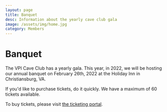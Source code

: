 ```yaml
---
layout: page
title: Banquet
desc: Information about the yearly cave club gala
image: /assets/img/home.jpg
category: Members
---
```


# Banquet

The VPI Cave Club has a yearly gala. This year, in 2022, we will be hosting our annual banquet on February 26th, 2022 at the Holiday Inn in Christiansburg, VA.

If you'd like to purchase tickets, do it quickly. We have a maximum of 60 tickets available.

To buy tickets, please visit [the ticketing portal](https://banquet.vpicave.club/e/1/banquet-2022).
